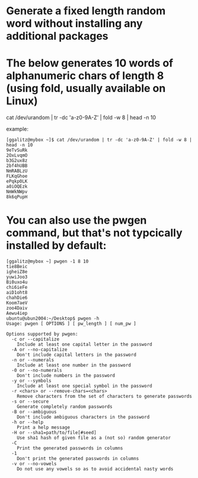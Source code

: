 # Generate a fixed length random word without installing any additional packages
# The below generates 10 words of alphanumeric chars of length 8 (using fold, usually available on Linux)

cat /dev/urandom | tr -dc 'a-z0-9A-Z' | fold -w 8 | head -n 10

example:
```
[ggalitz@mybox ~]$ cat /dev/urandom | tr -dc 'a-z0-9A-Z' | fold -w 8 | head -n 10
9eTvSuRk
2OxLvqmO
b3G2ux8z
2bf4hUBB
NmRABLzU
FLKqGhoe
ePqkp0LK
a0iOQEzk
NmWkNWpv
8k6qPupH

```

# You can also use the pwgen command, but that's not typcically installed by default:

```
[ggalitz@mybox ~] pwgen -1 8 10
tie8Beic
igheiZ8e
yuwiJoo3
Bi0uxo4u
chi6ieFe
aiD1oht8
chahDie6
Koom7aeV
zoo4Daiv
Aewu4iep
ubuntu@ubun2004:~/Desktop$ pwgen -h
Usage: pwgen [ OPTIONS ] [ pw_length ] [ num_pw ]

Options supported by pwgen:
  -c or --capitalize
	Include at least one capital letter in the password
  -A or --no-capitalize
	Don't include capital letters in the password
  -n or --numerals
	Include at least one number in the password
  -0 or --no-numerals
	Don't include numbers in the password
  -y or --symbols
	Include at least one special symbol in the password
  -r <chars> or --remove-chars=<chars>
	Remove characters from the set of characters to generate passwords
  -s or --secure
	Generate completely random passwords
  -B or --ambiguous
	Don't include ambiguous characters in the password
  -h or --help
	Print a help message
  -H or --sha1=path/to/file[#seed]
	Use sha1 hash of given file as a (not so) random generator
  -C
	Print the generated passwords in columns
  -1
	Don't print the generated passwords in columns
  -v or --no-vowels
	Do not use any vowels so as to avoid accidental nasty words


```
